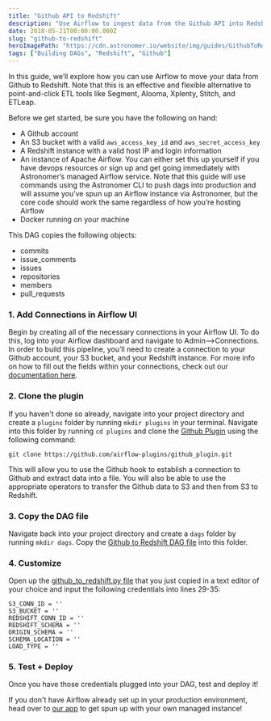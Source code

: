 ```yaml
---
title: "Github API to Redshift"
description: "Use Airflow to ingest data from the Github API into Redshift"
date: 2018-05-21T00:00:00.000Z
slug: "github-to-redshift"
heroImagePath: "https://cdn.astronomer.io/website/img/guides/GithubToRedshit_preview.png"
tags: ["Building DAGs", "Redshift", "Github"]
---
```


In this guide, we’ll explore how you can use Airflow to move your data from Github to Redshift. Note that this is an effective and flexible alternative to point-and-click ETL tools like Segment, Alooma, Xplenty, Stitch, and ETLeap.

Before we get started, be sure you have the following on hand:

* A Github account
* An S3 bucket with a valid `aws_access_key_id` and `aws_secret_access_key`
* A Redshift instance with a valid host IP and login information
* An instance of Apache Airflow. You can either set this up yourself if you have devops resources or sign
  up and get going immediately with Astronomer’s managed Airflow service. Note that this guide will use
  commands using the Astronomer CLI to push dags into production and will assume you’ve spun up an Airflow
  instance via Astronomer, but the core code should work the same regardless of how you’re hosting Airflow
* Docker running on your machine

This DAG copies the following objects:

* commits
* issue_comments
* issues
* repositories
* members
* pull_requests

### 1. Add Connections in Airflow UI

Begin by creating all of the necessary connections in your Airflow UI. To do this, log into your Airflow dashboard and navigate to Admin-->Connections. In order to build this pipeline, you’ll need to create a connection to your Github account, your S3 bucket, and your Redshift instance. For more info on how to fill out the fields within your connections, check out our [documentation here](https://docs.astronomer.io/v2/apache_airflow/tutorial/connections.html).

### 2. Clone the plugin

If you haven't done so already, navigate into your project directory and create a `plugins` folder by running  `mkdir plugins` in your terminal. Navigate into this folder by running `cd plugins` and clone the [Github Plugin](https://github.com/airflow-plugins/github_plugin) using the following command:

`git clone https://github.com/airflow-plugins/github_plugin.git`

This will allow you to use the Github hook to establish a connection to Github and extract data into a file. You will also be able to use the appropriate operators to transfer the Github data to S3 and then from S3 to Redshift.

### 3. Copy the DAG file

Navigate back into your project directory and create a `dags` folder by running `mkdir dags`. Copy the [Github to Redshift DAG file](https://github.com/airflow-plugins/Example-Airflow-DAGs/blob/master/etl/github_to_redshift.py) into this folder.

### 4. Customize

Open up the [github_to_redshift.py file](https://github.com/airflow-plugins/Example-Airflow-DAGs/blob/master/etl/github_to_redshift.py#L29) that you just copied in a text editor of your choice and input the following credentials into lines 29-35:
```
S3_CONN_ID = ''
S3_BUCKET = ''
REDSHIFT_CONN_ID = ''
REDSHIFT_SCHEMA = ''
ORIGIN_SCHEMA = ''
SCHEMA_LOCATION = ''
LOAD_TYPE = ''
```

### 5. Test + Deploy

Once you have those credentials plugged into your DAG, test and deploy it!



If you don't have Airflow already set up in your production environment, head over to [our app](https://app.astronomer.io/signup) to get spun up with your own managed instance!
